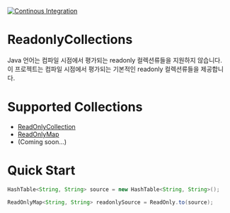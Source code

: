 [![Continous Integration](https://github.com/sang-hyeon/Java-ReadonlyCollections/actions/workflows/ci.yml/badge.svg?branch=main)](https://github.com/sang-hyeon/Java-ReadonlyCollections/actions/workflows/ci.yml)

# ReadonlyCollections
Java 언어는 컴파일 시점에서 평가되는 readonly 컬렉션류들을 지원하지 않습니다. <br>
이 프로젝트는 컴파일 시점에서 평가되는 기본적인 readonly 컬렉션류들을 제공합니다.

# Supported Collections
* [ReadOnlyCollection](lib/src/main/java/com/esheich/readonlycollections/ReadOnlyCollection.java)
* [ReadOnlyMap](lib/src/main/java/com/esheich/readonlycollections/ReadOnlyMap.java)
* (Coming soon...)

# Quick Start
```java
HashTable<String, String> source = new HashTable<String, String>();

ReadOnlyMap<String, String> readonlySource = ReadOnly.to(source);
```
